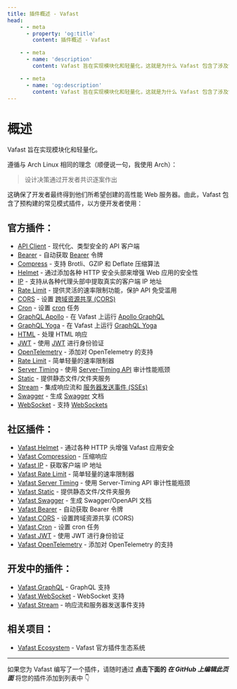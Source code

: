 ```yaml
---
title: 插件概述 - Vafast
head:
    - - meta
      - property: 'og:title'
        content: 插件概述 - Vafast

    - - meta
      - name: 'description'
        content: Vafast 旨在实现模块化和轻量化，这就是为什么 Vafast 包含了涉及常见模式的预构建插件，以方便开发者使用。Vafast 通过社区插件进一步增强，使其更加个性化。

    - - meta
      - name: 'og:description'
        content: Vafast 旨在实现模块化和轻量化，这就是为什么 Vafast 包含了涉及常见模式的预构建插件，以方便开发者使用。Vafast 通过社区插件进一步增强，使其更加个性化。
---
```


# 概述

Vafast 旨在实现模块化和轻量化。

遵循与 Arch Linux 相同的理念（顺便说一句，我使用 Arch）：

> 设计决策通过开发者共识逐案作出

这确保了开发者最终得到他们所希望创建的高性能 Web 服务器。由此，Vafast 包含了预构建的常见模式插件，以方便开发者使用：

## 官方插件：

-   [API Client](/plugins/api-client) - 现代化、类型安全的 API 客户端
-   [Bearer](/plugins/bearer) - 自动获取 [Bearer](https://swagger.io/docs/specification/authentication/bearer-authentication/) 令牌
-   [Compress](/plugins/compress) - 支持 Brotli、GZIP 和 Deflate 压缩算法
-   [Helmet](/plugins/helmet) - 通过添加各种 HTTP 安全头部来增强 Web 应用的安全性
-   [IP](/plugins/ip) - 支持从各种代理头部中提取真实的客户端 IP 地址
-   [Rate Limit](/plugins/rate-limit) - 提供灵活的速率限制功能，保护 API 免受滥用
-   [CORS](/plugins/cors) - 设置 [跨域资源共享 (CORS)](https://developer.mozilla.org/en-US/docs/Web/HTTP/CORS)
-   [Cron](/plugins/cron) - 设置 [cron](https://en.wikipedia.org/wiki/Cron) 任务
-   [GraphQL Apollo](/plugins/graphql-apollo) - 在 Vafast 上运行 [Apollo GraphQL](https://www.apollographql.com/)
-   [GraphQL Yoga](/plugins/graphql-yoga) - 在 Vafast 上运行 [GraphQL Yoga](https://github.com/dotansimha/graphql-yoga)
-   [HTML](/plugins/html) - 处理 HTML 响应
-   [JWT](/plugins/jwt) - 使用 [JWT](https://jwt.io/) 进行身份验证
-   [OpenTelemetry](/plugins/opentelemetry) - 添加对 OpenTelemetry 的支持
-   [Rate Limit](/plugins/rate-limit) - 简单轻量的速率限制器
-   [Server Timing](/plugins/server-timing) - 使用 [Server-Timing API](https://developer.mozilla.org/en-US/docs/Web/HTTP/Headers/Server-Timing) 审计性能瓶颈
-   [Static](/plugins/static) - 提供静态文件/文件夹服务
-   [Stream](/plugins/stream) - 集成响应流和 [服务器发送事件 (SSEs)](https://developer.mozilla.org/en-US/docs/Web/API/Server-sent_events)
-   [Swagger](/plugins/swagger) - 生成 [Swagger](https://swagger.io/) 文档
-   [WebSocket](/patterns/websocket) - 支持 [WebSockets](https://developer.mozilla.org/en-US/docs/Web/API/WebSocket)

## 社区插件：

-   [Vafast Helmet](https://github.com/vafastjs/vafast-helmet) - 通过各种 HTTP 头增强 Vafast 应用安全
-   [Vafast Compression](https://github.com/vafastjs/vafast-compression) - 压缩响应
-   [Vafast IP](https://github.com/vafastjs/vafast-ip) - 获取客户端 IP 地址
-   [Vafast Rate Limit](https://github.com/vafastjs/vafast-rate-limit) - 简单轻量的速率限制器
-   [Vafast Server Timing](https://github.com/vafastjs/vafast-server-timing) - 使用 Server-Timing API 审计性能瓶颈
-   [Vafast Static](https://github.com/vafastjs/vafast-static) - 提供静态文件/文件夹服务
-   [Vafast Swagger](https://github.com/vafastjs/vafast-swagger) - 生成 Swagger/OpenAPI 文档
-   [Vafast Bearer](https://github.com/vafastjs/vafast-bearer) - 自动获取 Bearer 令牌
-   [Vafast CORS](https://github.com/vafastjs/vafast-cors) - 设置跨域资源共享 (CORS)
-   [Vafast Cron](https://github.com/vafastjs/vafast-cron) - 设置 cron 任务
-   [Vafast JWT](https://github.com/vafastjs/vafast-jwt) - 使用 JWT 进行身份验证
-   [Vafast OpenTelemetry](https://github.com/vafastjs/vafast-opentelemetry) - 添加对 OpenTelemetry 的支持

## 开发中的插件：

-   [Vafast GraphQL](https://github.com/vafastjs/vafast-graphql) - GraphQL 支持
-   [Vafast WebSocket](https://github.com/vafastjs/vafast-websocket) - WebSocket 支持
-   [Vafast Stream](https://github.com/vafastjs/vafast-stream) - 响应流和服务器发送事件支持

## 相关项目：

-   [Vafast Ecosystem](https://github.com/vafastjs) - Vafast 官方插件生态系统

---

如果您为 Vafast 编写了一个插件，请随时通过 **点击下面的 <i>在 GitHub 上编辑此页面</i>** 将您的插件添加到列表中 👇